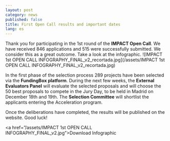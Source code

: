 ```yaml
---
layout: post
category: news
published: false
title: First Open Call results and important dates
lang: es
---
```


Thank you for participating in the 1st round of the **IMPACT Open Call**. We have received 846 applications and 515 were successfully submitted. We consider this as a great outcome.  Take a look at the infographic. ![IMPACT 1st OPEN CALL INFOGRAPHY_FINAL_v2_recortada.jpg](/assets/IMPACT 1st OPEN CALL INFOGRAPHY_FINAL_v2_recortada.jpg)

In the first phase of the selection process 289 projects have been selected via the **FundingBox platform**. During the next few weeks, the **External Evaluators Panel** will evaluate the selected proposals and will choose the 50 best proposals to compete in the Jury Day, to be held in Madrid on December 18th and 19th. The **Selection Committee** will shortlist the applicants entering the Acceleration program.

Once the deliberations have completed, the results will be published on the website.  Good luck!


<a href=”/assets/IMPACT 1st OPEN CALL INFOGRAPHY_FINAL_v2.jpg”><i class=”icon-download-1”></i>Download Infographic</a>